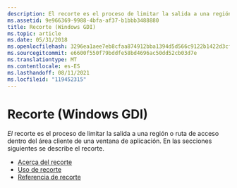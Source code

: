 ```yaml
---
description: El recorte es el proceso de limitar la salida a una región o ruta de acceso dentro del área cliente de una ventana de aplicación. En las secciones siguientes se describe el recorte.
ms.assetid: 9e966369-9988-4bfa-af37-b1bbb3488880
title: Recorte (Windows GDI)
ms.topic: article
ms.date: 05/31/2018
ms.openlocfilehash: 3296ea1aee7eb8cfaa874912bba1394d5d566c9122b1422d3cff5a0f09c2de3f
ms.sourcegitcommit: e6600f550f79bddfe58bd4696ac50dd52cb03d7e
ms.translationtype: MT
ms.contentlocale: es-ES
ms.lasthandoff: 08/11/2021
ms.locfileid: "119452315"
---
```

# <a name="clipping-windows-gdi"></a>Recorte (Windows GDI)

*El* recorte es el proceso de limitar la salida a una región o ruta de acceso dentro del área cliente de una ventana de aplicación. En las secciones siguientes se describe el recorte.

-   [Acerca del recorte](about-clipping.md)
-   [Uso de recorte](using-clipping.md)
-   [Referencia de recorte](clipping-reference.md)

 

 



